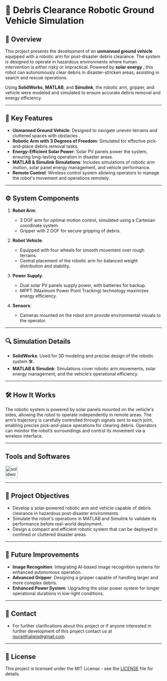 # 🤖 Debris Clearance Robotic Ground Vehicle Simulation

## 🌟 Overview
This project presents the development of an **unmanned ground vehicle** equipped with a robotic arm for post-disaster debris clearance. The system is designed to operate in hazardous environments where human intervention is either risky or impractical. Powered by **solar energy** , this robot can autonomously clear debris in disaster-stricken areas, assisting in search and rescue operations. 

Using **SolidWorks**, **MATLAB**, and **Simulink**, the robotic arm, gripper, and vehicle were modeled and simulated to ensure accurate debris removal and energy efficiency. 

---

## 🚀 Key Features
- **Unmanned Ground Vehicle**: Designed to navigate uneven terrains and cluttered spaces with obstacles .
- **Robotic Arm with 3 Degrees of Freedom**: Simulated for effective pick-and-place debris removal tasks.
- **Energy-Efficient Solar Power**: Solar PV panels power the system, ensuring long-lasting operation in disaster areas.
- **MATLAB & Simulink Simulations**: Includes simulations of robotic arm motion, solar panel energy management, and vehicle performance.
- **Remote Control**: Wireless control system allowing operators to manage the robot's movement and operations remotely.

---

## ⚙️ System Components
1. **Robot Arm**: 
   - 3 DOF arm for optimal motion control, simulated using a Cartesian coordinate system.
   - Gripper with 2 DOF for secure gripping of debris.
   
2. **Robot Vehicle**: 
   - Equipped with four wheels for smooth movement over rough terrains.
   - Central placement of the robotic arm for balanced weight distribution and stability.

3. **Power Supply**: 
   - Dual solar PV panels supply power, with batteries for backup. 
   - MPPT (Maximum Power Point Tracking) technology maximizes energy efficiency.
   
4. **Sensors**:
   - Cameras mounted on the robot arm provide environmental visuals to the operator.

---

## 🔍 Simulation Details
- **SolidWorks**: Used for 3D modeling and precise design of the robotic system 🛠️.
- **MATLAB & Simulink**: Simulations cover robotic arm movements, solar energy management, and the vehicle’s operational efficiency.

---

## 🛠️ How It Works
The robotic system is powered by solar panels mounted on the vehicle's sides, allowing the robot to operate independently in remote areas. The arm’s trajectory is carefully controlled through signals sent to each joint, enabling precise pick-and-place operations for clearing debris. Operators can monitor the robot’s surroundings and control its movement via a wireless interface.

---
## Tools and Softwares
<a href="https://www.solidworks.com/" target="_blank" rel="noreferrer"> 
<img src="https://upload.wikimedia.org/wikipedia/commons/7/79/SolidWorks_Logo.svg" alt="solidworks" width="40" height="40"/> 
</a>

---
## 🎯 Project Objectives
- Develop a solar-powered robotic arm and vehicle capable of debris clearance in hazardous post-disaster environments.
- Simulate the robot's operations in MATLAB and Simulink to validate its performance before real-world deployment.
- Design a compact and efficient robotic system that can be deployed in confined or cluttered disaster areas.

---

## 🚧 Future Improvements
- **Image Recognition**: Integrating AI-based image recognition systems for enhanced autonomous operation.
- **Advanced Gripper**: Designing a gripper capable of handling larger and more complex debris.
- **Enhanced Power System**: Upgrading the solar power system for longer operational durations in low-light conditions.

---
## 👥 Contact 
- For further clarifications about this project or if anyone interested in further development of this project contact us at [isurajithalwis@gmail.com](mailto:isurajithalwis@gmail.com).
---


## 📜 License
This project is licensed under the MIT License - see the [LICENSE](LICENSE) file for details.
